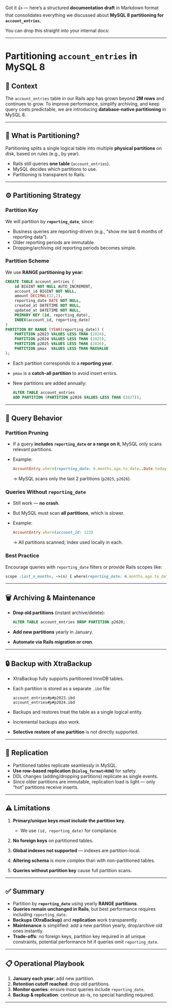 Got it 👍 — here’s a structured **documentation draft** in Markdown format that consolidates everything we discussed about **MySQL 8 partitioning for `account_entries`**.

You can drop this straight into your internal docs:

---

# Partitioning `account_entries` in MySQL 8

## 📌 Context

The `account_entries` table in our Rails app has grown beyond **2M rows** and continues to grow. To improve performance, simplify archiving, and keep query costs predictable, we are introducing **database-native partitioning** in MySQL 8.

---

## 🔑 What is Partitioning?

Partitioning splits a single logical table into multiple **physical partitions** on disk, based on rules (e.g., by year).

* Rails still queries **one table** (`account_entries`).
* MySQL decides which partitions to use.
* Partitioning is transparent to Rails.

---

## ⚙️ Partitioning Strategy

### Partition Key

We will partition by **`reporting_date`**, since:

* Business queries are reporting-driven (e.g., “show me last 6 months of reporting data”).
* Older reporting periods are immutable.
* Dropping/archiving old reporting periods becomes simple.

### Partition Scheme

We use **RANGE partitioning by year**:

```sql
CREATE TABLE account_entries (
    id BIGINT NOT NULL AUTO_INCREMENT,
    account_id BIGINT NOT NULL,
    amount DECIMAL(12,2),
    reporting_date DATE NOT NULL,
    created_at DATETIME NOT NULL,
    updated_at DATETIME NOT NULL,
    PRIMARY KEY (id, reporting_date),
    INDEX(account_id, reporting_date)
)
PARTITION BY RANGE (YEAR(reporting_date)) (
    PARTITION p2023 VALUES LESS THAN (2024),
    PARTITION p2024 VALUES LESS THAN (2025),
    PARTITION p2025 VALUES LESS THAN (2026),
    PARTITION pmax  VALUES LESS THAN MAXVALUE
);
```

* Each partition corresponds to a **reporting year**.
* `pmax` is a **catch-all partition** to avoid insert errors.
* New partitions are added annually:

  ```sql
  ALTER TABLE account_entries
  ADD PARTITION (PARTITION p2026 VALUES LESS THAN (2027));
  ```

---

## 🧩 Query Behavior

### Partition Pruning

* If a query **includes `reporting_date` or a range on it**, MySQL only scans relevant partitions.
* Example:

  ```ruby
  AccountEntry.where(reporting_date: 6.months.ago.to_date..Date.today)
  ```

  → MySQL scans only the last 2 partitions (`p2025`, `p2026`).

### Queries Without `reporting_date`

* Still work — **no crash**.
* But MySQL must scan **all partitions**, which is slower.
* Example:

  ```ruby
  AccountEntry.where(account_id: 123)
  ```

  → All partitions scanned; index used locally in each.

### Best Practice

Encourage queries with `reporting_date` filters or provide Rails scopes like:

```ruby
scope :last_n_months, ->(n) { where(reporting_date: n.months.ago.to_date..Date.today) }
```

---

## 🗑️ Archiving & Maintenance

* **Drop old partitions** (instant archive/delete):

  ```sql
  ALTER TABLE account_entries DROP PARTITION p2020;
  ```
* **Add new partitions** yearly in January.
* **Automate via Rails migration or cron**.

---

## 🔒 Backup with XtraBackup

* XtraBackup fully supports partitioned InnoDB tables.
* Each partition is stored as a separate `.ibd` file:

  ```
  account_entries#p#p2023.ibd
  account_entries#p#p2024.ibd
  ```
* Backups and restores treat the table as a single logical entity.
* Incremental backups also work.
* **Selective restore of one partition** is not directly supported.

---

## 🔄 Replication

* Partitioned tables replicate seamlessly in MySQL.
* **Use row-based replication (`binlog_format=ROW`)** for safety.
* DDL changes (adding/dropping partitions) replicate as single events.
* Since older partitions are immutable, replication load is light — only “hot” partitions receive inserts.

---

## ⚠️ Limitations

1. **Primary/unique keys must include the partition key**.

   * We use `(id, reporting_date)` for compliance.
2. **No foreign keys** on partitioned tables.
3. **Global indexes not supported** — indexes are partition-local.
4. **Altering schema** is more complex than with non-partitioned tables.
5. **Queries without partition key** cause full partition scans.

---

## ✅ Summary

* Partition by **`reporting_date`** using yearly **RANGE partitions**.
* **Queries remain unchanged in Rails**, but best performance requires including `reporting_date`.
* **Backups (XtraBackup)** and **replication** work transparently.
* **Maintenance** is simplified: add a new partition yearly, drop/archive old ones instantly.
* **Trade-offs**: no foreign keys, partition key required in all unique constraints, potential performance hit if queries omit `reporting_date`.

---

## 📋 Operational Playbook

1. **January each year**: add new partition.
2. **Retention cutoff reached**: drop old partitions.
3. **Monitor queries**: ensure most queries include `reporting_date`.
4. **Backup & replication**: continue as-is, no special handling required.

---

